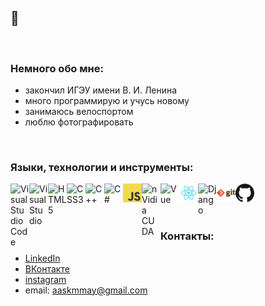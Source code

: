 ## 👋
<br/>

### Немного обо мне:
- закончил ИГЭУ имени В. И. Ленина
- много программирую и учусь новому
- занимаюсь велоспортом
- люблю фотографировать
<br/>

### Языки, технологии и инструменты:
<img align="left" alt="Visual Studio Code" width="30px" src="https://stickerzone.shop/wp-content/uploads/2018/05/Visual-Studio-1.png" />
<img align="left" alt="Visual Studio" width="30px" src="https://rmdigitaldesign.eu/img/microsoft.svg" />
<img align="left" alt="HTML5" width="30px" src="https://badgelist.s3.amazonaws.com/u/badge/5aa15fed262ea80004f1234c/custom_image/badge.png" />
<img align="left" alt="CSS3" width="30px" src="https://porsan.ir/contents/tags/images/hd8tb1yfvopk9e6b64.jpg" />
<img align="left" alt="C++" width="30px" src="https://upload.wikimedia.org/wikipedia/commons/thumb/1/18/ISO_C%2B%2B_Logo.svg/250px-ISO_C%2B%2B_Logo.svg.png" />
<img align="left" alt="C#" width="30px" src="https://static.tildacdn.com/tild3839-3664-4462-b261-613338626464/c-sharp.png" />
<img align="left" alt="JavaScript" width="30px" src="https://raw.githubusercontent.com/github/explore/80688e429a7d4ef2fca1e82350fe8e3517d3494d/topics/javascript/javascript.png" />
<img align="left" alt="nVidia CUDA" width="30px" src="https://i2.wp.com/www.kazoo.co.uk/wp-content/uploads/2017/03/nvidia-logo.png?w=2000&ssl=1" />
<img align="left" alt="Vue" width="30px" src="https://base22.com/wp-content/img-import/body/blogs/modern-web-development_2.png" />
<img align="left" alt="React" width="30px" src="https://raw.githubusercontent.com/github/explore/80688e429a7d4ef2fca1e82350fe8e3517d3494d/topics/react/react.png" />
<img align="left" alt="Django" width="30px" src="https://pbs.twimg.com/profile_images/752207108750340096/CicamXxN_400x400.jpg" />
<img align="left" alt="Git" width="30px" src="https://raw.githubusercontent.com/github/explore/80688e429a7d4ef2fca1e82350fe8e3517d3494d/topics/git/git.png" />
<img align="left" alt="GitHub" width="30px" src="https://raw.githubusercontent.com/github/explore/78df643247d429f6cc873026c0622819ad797942/topics/github/github.png" />
<br/>
<br/>
<br/>

### Контакты:
- [LinkedIn](https://www.linkedin.cn/in/vladislav-zhuravlev-84b819217)
- [ВКонтакте](https://vk.com/vladzhuravlov)
- [instagram](https://www.instagram.com/____horizon____/)
- email: aaskmmay@gmail.com

<br/>
 
